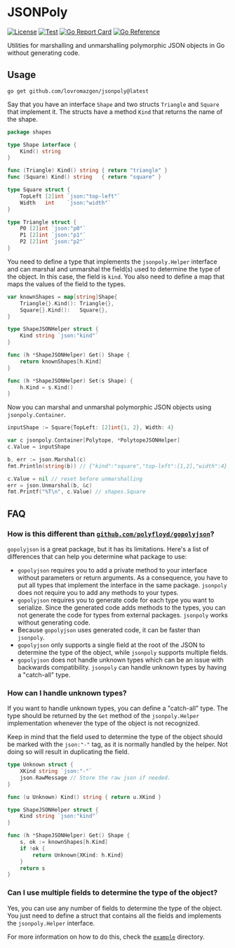 # JSONPoly

[![License](https://img.shields.io/github/license/lovromazgon/jsonpoly)](https://github.com/ConduitIO/conduit/blob/main/LICENSE)
[![Test](https://github.com/lovromazgon/jsonpoly/actions/workflows/test.yml/badge.svg)](https://github.com/lovromazgon/jsonpoly/actions/workflows/test.yml)
[![Go Report Card](https://goreportcard.com/badge/github.com/lovromazgon/jsonpoly)](https://goreportcard.com/report/github.com/lovromazgon/jsonpoly)
[![Go Reference](https://pkg.go.dev/badge/github.com/lovromazgon/jsonpoly.svg)](https://pkg.go.dev/github.com/lovromazgon/jsonpoly)

Utilities for marshalling and unmarshalling polymorphic JSON objects in Go
without generating code.

## Usage

```
go get github.com/lovromazgon/jsonpoly@latest
```

Say that you have an interface `Shape` and two structs `Triangle` and `Square`
that implement it. The structs have a method `Kind` that returns the name of
the shape.

```go
package shapes

type Shape interface {
	Kind() string
}

func (Triangle) Kind() string { return "triangle" }
func (Square) Kind() string   { return "square" }

type Square struct {
	TopLeft [2]int `json:"top-left"`
	Width   int    `json:"width"`
}

type Triangle struct {
	P0 [2]int `json:"p0"`
	P1 [2]int `json:"p1"`
	P2 [2]int `json:"p2"`
}
```

You need to define a type that implements the `jsonpoly.Helper` interface and
can marshal and unmarshal the field(s) used to determine the type of the object.
In this case, the field is `kind`. You also need to define a map that maps the
values of the field to the types.

```go
var knownShapes = map[string]Shape{
	Triangle{}.Kind(): Triangle{},
	Square{}.Kind():   Square{},
}

type ShapeJSONHelper struct {
	Kind string `json:"kind"`
}

func (h *ShapeJSONHelper) Get() Shape {
	return knownShapes[h.Kind]
}

func (h *ShapeJSONHelper) Set(s Shape) {
	h.Kind = s.Kind()
}
```

Now you can marshal and unmarshal polymorphic JSON objects using `jsonpoly.Container`.

```go
inputShape := Square{TopLeft: [2]int{1, 2}, Width: 4}

var c jsonpoly.Container[Polytope, *PolytopeJSONHelper]
c.Value = inputShape

b, err := json.Marshal(c)
fmt.Println(string(b)) // {"kind":"square","top-left":[1,2],"width":4}

c.Value = nil // reset before unmarshalling
err = json.Unmarshal(b, &c)
fmt.Printf("%T\n", c.Value) // shapes.Square
```

## FAQ

### How is this different than [`github.com/polyfloyd/gopolyjson`](https://github.com/polyfloyd/gopolyjson)?

`gopolyjson` is a great package, but it has its limitations. Here's a list of
differences that can help you determine what package to use:

- `gopolyjson` requires you to add a private method to your interface without
  parameters or return arguments. As a consequence, you have to put all types
  that implement the interface in the same package. `jsonpoly` does not require
  you to add any methods to your types.
- `gopolyjson` requires you to generate code for each type you want to serialize.
  Since the generated code adds methods to the types, you can not generate the
  code for types from external packages. `jsonpoly` works without generating code.
- Because `gopolyjson` uses generated code, it can be faster than `jsonpoly`.
- `gopolyjson` only supports a single field at the root of the JSON to determine
  the type of the object, while `jsonpoly` supports multiple fields.
- `gopolyjson` does not handle unknown types which can be an issue with
  backwards compatibility. `jsonpoly` can handle unknown types by having a
  "catch-all" type.

### How can I handle unknown types?

If you want to handle unknown types, you can define a "catch-all" type. The type
should be returned by the `Get` method of the `jsonpoly.Helper` implementation
whenever the type of the object is not recognized.

Keep in mind that the field used to determine the type of the object should be
marked with the `json:"-"` tag, as it is normally handled by the helper. Not
doing so will result in duplicating the field.

```go
type Unknown struct {
    XKind string `json:"-"`
    json.RawMessage // Store the raw json if needed.
}

func (u Unknown) Kind() string { return u.XKind }

type ShapeJSONHelper struct {
    Kind string `json:"kind"`
}

func (h *ShapeJSONHelper) Get() Shape {
    s, ok := knownShapes[h.Kind]
    if !ok {
        return Unknown{XKind: h.Kind}
    }
    return s
}
```

### Can I use multiple fields to determine the type of the object?

Yes, you can use any number of fields to determine the type of the object. You
just need to define a struct that contains all the fields and implements the
`jsonpoly.Helper` interface.

For more information on how to do this, check the [`example`](./example) directory.